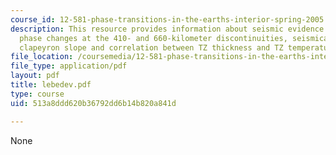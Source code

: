 ```yaml
---
course_id: 12-581-phase-transitions-in-the-earths-interior-spring-2005
description: This resource provides information about seismic evidence for olivine
  phase changes at the 410- and 660-kilometer discontinuities, seismically inferred
  clapeyron slope and correlation between TZ thickness and TZ temperature.
file_location: /coursemedia/12-581-phase-transitions-in-the-earths-interior-spring-2005/513a8ddd620b36792dd6b14b820a841d_lebedev.pdf
file_type: application/pdf
layout: pdf
title: lebedev.pdf
type: course
uid: 513a8ddd620b36792dd6b14b820a841d

---
```

None